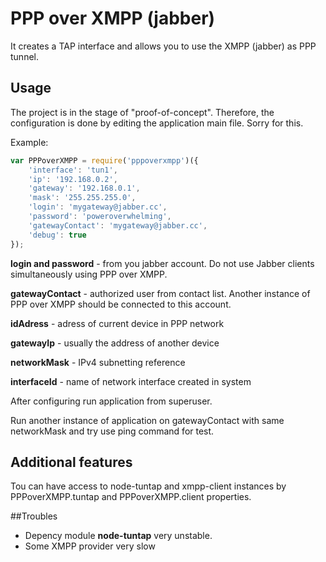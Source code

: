 # PPP over XMPP (jabber)
It creates a TAP interface and allows you to use the XMPP (jabber) as PPP tunnel.

## Usage

The project is in the stage of "proof-of-concept". Therefore, the configuration is done by editing the application main file. Sorry for this.

Example:

```javascript
var PPPoverXMPP = require('pppoverxmpp')({
	'interface': 'tun1',
	'ip': '192.168.0.2',
	'gateway': '192.168.0.1',
	'mask': '255.255.255.0',
	'login': 'mygateway@jabber.cc',
	'password': 'poweroverwhelming',
	'gatewayContact': 'mygateway@jabber.cc',
	'debug': true
});
```
**login and password** - from you jabber account. Do not use Jabber clients simultaneously using PPP over XMPP.

**gatewayContact** - authorized user from contact list. Another instance of PPP over XMPP should be connected to this account.

**idAdress** - adress of current device in PPP network

**gatewayIp** - usually the address of another device

**networkMask** - IPv4 subnetting reference

**interfaceId** - name of network interface created in system

After configuring run application from superuser. 

Run another instance of application on gatewayContact with same networkMask and try use ping command for test.

## Additional features

Tou can have access to node-tuntap and xmpp-client instances by PPPoverXMPP.tuntap and PPPoverXMPP.client properties.

##Troubles

* Depency module **node-tuntap** very unstable.
* Some XMPP provider very slow
